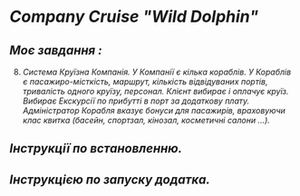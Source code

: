 # _Company Cruise "Wild Dolphin"_

## _Моє завдання :_
8. _Система Круїзна Компанія.
У Компанії є кілька кораблів. У Кораблів є пасажиро-місткість, маршрут, кількість відвідуваних портів, тривалість одного круїзу, персонал.
Клієнт вибирає і оплачує круїз. Вибирає Екскурсії по прибутті в порт за додаткову плату. Адміністратор Корабля вказує бонуси для пасажирів,
враховуючи клас квитка (басейн, спортзал, кінозал, косметичні салони ...)._

## _Інструкції по встановленню._

## _Інструкцією по запуску додатка._

